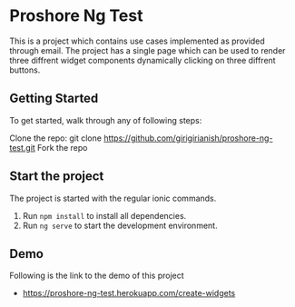 # Proshore Ng Test

This is a project which contains use cases implemented as provided through email. The project has a single page which can be used to render three diffrent widget components dynamically clicking on three diffrent buttons.

## Getting Started

To get started, walk through any of following steps:

Clone the repo: git clone https://github.com/girigirianish/proshore-ng-test.git
Fork the repo

## Start the project

The project is started with the regular ionic commands.

1. Run `npm install` to install all dependencies.
2. Run `ng serve` to start the development environment.

## Demo

Following is the link to the demo of this project

- https://proshore-ng-test.herokuapp.com/create-widgets
